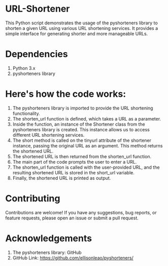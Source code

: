 # URL-Shortener
This Python script demonstrates the usage of the pyshorteners library to shorten a given URL using various URL shortening services. It provides a simple interface for generating shorter and more manageable URLs.

# Dependencies
1. Python 3.x
2. pyshorteners library

# Here's how the code works:

1. The pyshorteners library is imported to provide the URL shortening functionality.
2. The shorten_url function is defined, which takes a URL as a parameter.
3. Inside the function, an instance of the Shortener class from the pyshorteners library is created. This instance allows us to access different URL shortening services.
4. The short method is called on the tinyurl attribute of the shortener instance, passing the original URL as an argument. This method returns the shortened URL.
5. The shortened URL is then returned from the shorten_url function.
6. The main part of the code prompts the user to enter a URL.
7. The shorten_url function is called with the user-provided URL, and the resulting shortened URL is stored in the short_url variable.
8. Finally, the shortened URL is printed as output.

# Contributing
Contributions are welcome! If you have any suggestions, bug reports, or feature requests, please open an issue or submit a pull request.



# Acknowledgements
1. The pyshorteners library: GitHub
2. GitHub Link: https://github.com/ellisonleao/pyshorteners/
